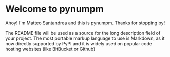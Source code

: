 # Welcome to pynumpm

Ahoy! I'm Matteo Santandrea and this is pynumpm. Thanks for stopping by! 

The README file will be used as a source for the long description field of your
project. The most portable markup language to use is Markdown, as it now directly supported by
PyPI and it is widely used on popular code hosting websites (like BitBucket or Github)
